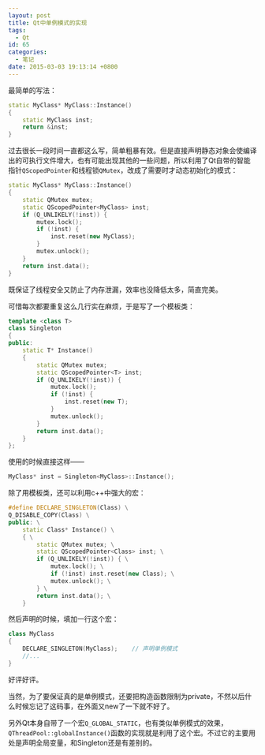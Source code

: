 ```yaml
---
layout: post
title: Qt中单例模式的实现
tags:
  - Qt
id: 65
categories:
  - 笔记
date: 2015-03-03 19:13:14 +0800
---
```


最简单的写法：

```c++
static MyClass* MyClass::Instance()
{
    static MyClass inst;
    return &inst;
}
```

过去很长一段时间一直都这么写，简单粗暴有效。但是直接声明静态对象会使编译出的可执行文件增大，也有可能出现其他的一些问题，所以利用了Qt自带的智能指针`QScopedPointer`和线程锁`QMutex`，改成了需要时才动态初始化的模式：

```c++
static MyClass* MyClass::Instance()
{
    static QMutex mutex;
    static QScopedPointer<MyClass> inst;
    if (Q_UNLIKELY(!inst)) {
        mutex.lock();
        if (!inst) {
            inst.reset(new MyClass);
        }
        mutex.unlock();
    }
    return inst.data();
}
```

既保证了线程安全又防止了内存泄漏，效率也没降低太多，简直完美。

<!-- more -->

可惜每次都要重复这么几行实在麻烦，于是写了一个模板类：

```c++
template <class T>
class Singleton
{
public:
    static T* Instance()
    {
        static QMutex mutex;
        static QScopedPointer<T> inst;
        if (Q_UNLIKELY(!inst)) {
            mutex.lock();
            if (!inst) {
                inst.reset(new T);
            }
            mutex.unlock();
        }
        return inst.data();
    }
};
```

使用的时候直接这样——

```c++
MyClass* inst = Singleton<MyClass>::Instance();
```

除了用模板类，还可以利用c++中强大的宏：

```c++
#define DECLARE_SINGLETON(Class) \
Q_DISABLE_COPY(Class) \
public: \
    static Class* Instance() \
    { \
        static QMutex mutex; \
        static QScopedPointer<Class> inst; \
        if (Q_UNLIKELY(!inst)) { \
            mutex.lock(); \
            if (!inst) inst.reset(new Class); \
            mutex.unlock(); \
        } \
        return inst.data(); \
    }
```

然后声明的时候，填加一行这个宏：

```c++
class MyClass
{
    DECLARE_SINGLETON(MyClass);    // 声明单例模式
    //...
}
```

好评好评。

当然，为了要保证真的是单例模式，还要把构造函数限制为private，不然以后什么时候忘记了这码事，在外面又new了一下就不好了。

另外Qt本身自带了一个宏`Q_GLOBAL_STATIC`，也有类似单例模式的效果，`QThreadPool::globalInstance()`函数的实现就是利用了这个宏。不过它的主要用处是声明全局变量，和Singleton还是有差别的。

